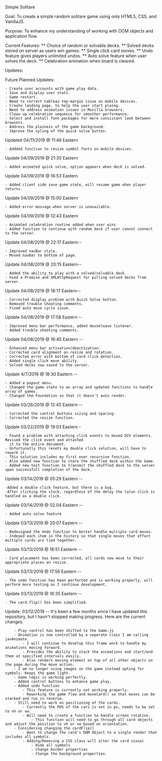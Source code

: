 Simple Solitare

Goal: To create a simple random solitare game using only HTML5, CSS, and VanillaJS.

Purpose: To enhance my understanding of working with DOM objects and application flow.

Current Features:
    ** Choice of random or solvable decks.
    ** Solved decks stored on server as users win games.
    ** Single click card moves.
    ** Undo feature gives players unlimited undos.
    ** Auto solve feature when user solves the deck.
    ** Celebration animation when board is cleared.

Updates:

Future Planned Updates:

    - Create user accounts with game play data.
    - Save and display user stats.
    - Game restart.
    - Need to correct tableau top-margin issue on mobile devices.
    - Create landing page, to help the user start plaing.
    - Need to address animation issues in Mozilla browsers.
    - Clean up celebration sequence for smoother performance.
    - Select and install font packages for more consistant look between browsers.
    - Address the plainess of the game background.
    - Improve the syling of the quick solve button.

Updated 04/11/2019 @ 11:46 Eastern

    - Addded function to resize symbol fonts on mobile devices.

Update 04/09/2019 @ 21:30 Eastern

    - Added animated quick solve, option appears when deck is solved.

Update 04/09/2019 @ 16:53 Eastern

    - Added client side save game state, will resume game when player returns.

Update 04/09/2019 @ 15:00 Eastern

    - Added error message when server is unavailable.

Update 04/09/2019 @ 12:43 Eastern

    - Animated celebration routine added when user wins
    - Added function to continue with random deck if user cannot connect to the server.

Update 04/08/2019 @ 22:17 Eastern--

    - Improved navBar style.
    - Moved navBar to bottom of page.

Update 04/08/2019 @ 20:15 Eastern--

    - Added the ability to play with a solved/solvable deck.
    - Used a Promise and XMLHttpRequest for pulling solved decks from server.

Update 04/08/2019 @ 18:17 Eastern--

    - Corrected display problem with Quick Solve button.
    - Removed trouble shooting comments.
    - Fixed auto move cycle issue.

Update 04/08/2019 @ 17:58 Eastern --

    - Improved menu bar performance, added mouseleave listener.
    - Added trouble shooting comments.

Update 04/08/2019 @ 16:45 Eastern --

    - Enhanced menu bar activation/deactivation.
    - Corrected card alignment on resize and rotation.
    - Corrected error with bottom of card click detection.
    - Added single click move ability.
    - Solved decks now saved to the server.

Update 4/7/2019 @ 18:30 Eastern --

    - Added a popout menu.
    - Changed the game state to an array and updated functions to handle array of games.
    - Changed the Foundation so that it doesn't auto render.

Update 03/26/2019 @ 12:45 Eastern --

    - Corrected the control buttons sizing and spacing.
    - Corrected the resize function.

Update 03/22/2019 @ 19:03 Eastern -

    - Found a problem with attaching click events to moved DIV elements. Revised the click event and attached
      it to the entire document.
    - Unfortunatly this resets my double click solution, will have to rework it.
    - This solution includes my first ever recursive function.
    - Also added new function to store the shuffled deck within the Game.
    - Added new test function to transmit the shuffled deck to the server upon successfull completion of the deck.

Update 03/14/2019 @ 05:29 Eastern --

    -Added a double click feature, but there is a bug.
    -After clicking the stock, regardless of the delay the talon click is handled as a double click.

Update 03/14/2019 @ 02.04 Eastern --

    - Added auto solve feature

Update 03/13/2019 @ 20:07 Eastern --

    - Redesigned the Undo function to better handle multiple card moves.
    - Indexed each item in the history so that single moves that effect multiple cards are tied tegether.

Update 03/13/2019 @ 18:51 Easterm --

    - Card placement has been corrected, all cards now move to their appropriate places on resize.

Update 03/13/2019 @ 17:56 Eastern --

    - The undo function has been perfected and is working properly, will perform more testing as I continue development.

Update 03/13/2019 @ 16:35 Eastern --

    - The card.flip() has been simplified.

Update: 03/12/2019 --
    It's been a few months since I have updated this repository, but I havn't stopped making progress. Here are the current changes.

        - Play control has been shifted to the Game.js
        - Animation is now controlled by a seperate class I am calling javAnimate.
            - I will continue to develop this frame work to handle my animations moving forward.
            - Provides the ability to stack the animations and start/end them at specified intervals easily.
            - Also renders moving element on top of all other objects on the page during the move action.
        - I am no longer using images on the game instead opting for symbols. Keeps the game light.
        - Game logic is working perfectly.
        - Added control buttons to enhance game play,
        - Added undo function
            - This feature is currently not working properly.
            - Reworking the game flow and moveCard() so that moves can be stacked and run in reverse.
        - Still need to work on positioning of the cards.
            - Currently the POS of the cars is set in px, needs to be set to vh or vw.
            - Will need to create a function to handle screen rotation.
                - This function will need to go through all card objects and adjust the position to vh or vw based on orientation.
        - Considering changing the cardFlip()
            - Want to change the card's DOM Object to a single render that includes all symbols.
            - Adding/Removing a CSS class will alter the card visual
                - Hide all symbols
                - Change border properties
                - Change the background properties.
